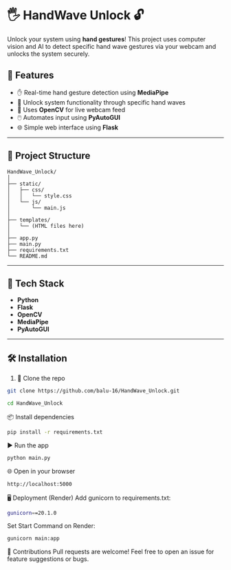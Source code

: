 # 🖐️ HandWave Unlock 🔓

Unlock your system using **hand gestures**! This project uses computer vision and AI to detect specific hand wave gestures via your webcam and unlocks the system securely.

## 🚀 Features

- ✋ Real-time hand gesture detection using **MediaPipe**
- 🔐 Unlock system functionality through specific hand waves
- 🎥 Uses **OpenCV** for live webcam feed
- 🖱️ Automates input using **PyAutoGUI**
- 🌐 Simple web interface using **Flask**

---

## 📂 Project Structure

```
HandWave_Unlock/
│
├── static/
│   ├── css/
│   │   └── style.css
│   └── js/
│       └── main.js
│
├── templates/
│   └── (HTML files here)
│
├── app.py
├── main.py
├── requirements.txt
└── README.md
```

---

## 🧠 Tech Stack

- **Python**
- **Flask**
- **OpenCV**
- **MediaPipe**
- **PyAutoGUI**

---

## 🛠️ Installation

1. 🔽 Clone the repo  
```bash
git clone https://github.com/balu-16/HandWave_Unlock.git
```
```bash
cd HandWave_Unlock
```
📦 Install dependencies

```bash
pip install -r requirements.txt
```
▶️ Run the app

```bash
python main.py
```
🌐 Open in your browser

```bash
http://localhost:5000
```
🖥️ Deployment (Render)
Add gunicorn to requirements.txt:

```bash
gunicorn==20.1.0
```
Set Start Command on Render:

```bash
gunicorn main:app
```

🤝 Contributions
Pull requests are welcome! Feel free to open an issue for feature suggestions or bugs.

